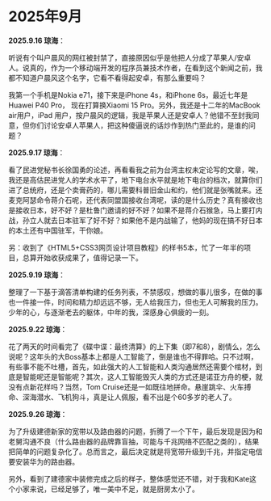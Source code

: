 # 2025年9月

**2025.9.16 琼海**：

听说有个叫户晨风的网红被封禁了，直接原因似乎是他把人分成了苹果人/安卓人。说真的，作为一个移动端开发的程序员兼技术作者，在看到这个新闻之前，我都不知道户晨风这个名字，它看不看得起安卓，有那么重要吗？

我第一个手机是Nokia e71，接下来是iPhone 4s，和iPhone 6s，最近七年是Huawei P40 Pro， 现在打算换Xiaomi 15 Pro。另外，我还是十二年的MacBook air用户，iPad 用户，按户晨风的逻辑，我是苹果人还是安卓人？他错不至封我同意，但你们讨论安卓人苹果人，把这种傻逼说的话炒作到热门至此的，是谁的问题？

**2025.9.17 琼海**：

看了民进党秘书长徐国勇的论述，再看看我之前为台湾主权未定论写的文章，唉，我还是高估民进党人的学术水平了，地下电台水平就是地下电台的档次，就算你们进了总统府，还是个卖膏药的，哪儿需要科普旧金山和约，他们就是张嘴就来。还麦克阿瑟命令蒋介石呢，还代表同盟国接收台湾呢，读的是什么历史？真有接收也是接收日本，好不好？是杜鲁门邀请的好不好？如果不是蒋介石猴急，马上要打内战，孙立人就去日本驻军了好不好？如果他不是内战输了，他妈的现在搞不好日本的本土还有中国驻军，干你娘。

另：收到了《HTML5+CSS3网页设计项目教程》的样书5本，忙了一年半的项目，总算开始收获成果了，值得记录一下。

**2025.9.19 琼海**：

整理了一下基于滴答清单构建的任务列表，不禁感叹，想做的事儿很多，在做的事也一件接一件，时间和精力却远远不够，无人给我压力，但也无人可解我的压力。少年的心，与逐渐老去的躯体，中年的我，深感身心俱疲的一刻。

**2025.9.22 琼海**：

花了两天的时间看完了《碟中谍：最终清算》的上下集（即7和8），剧情么，怎么说呢？这年头的大Boss基本上都是人工智能了，倒是谁也不得罪哈。只不过啊，有些事不能不吐槽，首先，如此强大的人工智能和人类沟通居然还需要个棺材，到底是智能呢还是智能呢？其次，这人工智能毁灭人类的方式还是诺亚方舟的梗，就没有点新花样吗？当然，Tom Cruise还是一如既往地拼命。悬崖跳伞、火车搏命、深海潜水、飞机狗斗，真是让人佩服，看不出是个60多岁的老人了。

**2025.9.26 琼海**：

为了升级建德新家的宽带以及路由器的问题，折腾了一个下午，最后发现是因为和老舅沟通不良（什么路由器的品牌靠盲抽，可能与千兆网络不匹配之类的），结果把简单的问题复杂化了。总而言之，最后决定就是将宽带升级到千兆，并指定电信要安装华为的路由器。

另外，看到了建德家中装修完成之后的样子，整体感觉还不错，对于我和Kate这个小家来说，已经足够了，唯一美中不足，就是厨房太小了。
